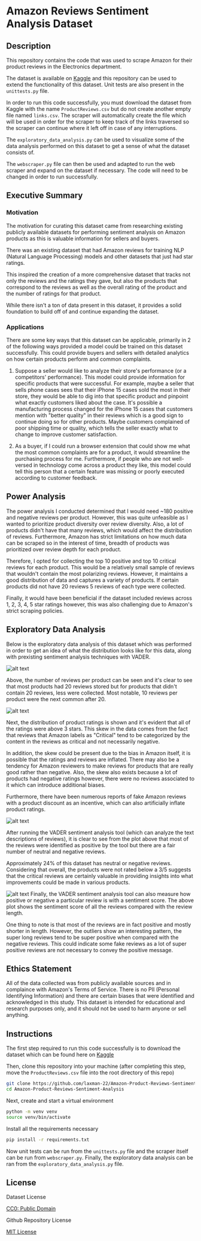 # Amazon Reviews Sentiment Analysis Dataset


## Description
This repository contains the code that was used to scrape Amazon for their product reviews in the Electronics department.

The dataset is available on [Kaggle](https://www.kaggle.com/datasets/laxman22/amazon-product-reviews-for-sentiment-analysis) and this repository can be used to extend the functionality of this dataset. Unit tests are also present in the ```unittests.py``` file.

In order to run this code successfully, you must download the dataset from Kaggle with the name ```ProductReviews.csv``` but do not create another empty file named ```links.csv```. The scraper will automatically create the file which will be used in order for the scraper to keep track of the links traversed so the scraper can continue where it left off in case of any interruptions.

The ```exploratory_data_analysis.py``` can be used to visualize some of the data analysis performed on this dataset to get a sense of what the dataset consists of.

The ```webscraper.py``` file can then be used and adapted to run the web scraper and expand on the dataset if necessary. The code will need to be changed in order to run successfully.

## Executive Summary

### Motivation
The motivation for curating this dataset came from researching existing publicly available datasets for performing sentiment analysis on Amazon products as this is valuable information for sellers and buyers.

There was an existing dataset that had Amazon reviews for training NLP (Natural Language Processing) models and other datasets that just had star ratings.

This inspired the creation of a more comprehensive dataset that tracks not only the reviews and the ratings they gave, but also the products that correspond to the reviews as well as the overall rating of the product and the number of ratings for that product.

While there isn't a ton of data present in this dataset, it provides a solid foundation to build off of and continue expanding the dataset.

### Applications
There are some key ways that this dataset can be applicable, primarily in 2 of the following ways provided a model could be trained on this dataset successfully. This could provide buyers and sellers with detailed analytics on how certain products perform and common complaints.

1) Suppose a seller would like to analyze their store's performance (or a competitors' performance). This model could provide information for specific products that were successful. For example, maybe a seller that sells phone cases sees that their iPhone 15 cases sold the most in their store, they would be able to dig into that specific product and pinpoint what exactly customers liked about the case. It's possible a manufacturing process changed for the iPhone 15 cases that customers mention with "better quality" in their reviews which is a good sign to continue doing so for other products. Maybe customers complained of poor shipping time or quality, which tells the seller exactly what to change to improve customer satisfaction.

2) As a buyer, if I could run a browser extension that could show me what the most common complaints are for a product, it would streamline the purchasing process for me. Furthermore, if people who are not well-versed in technology come across a product they like, this model could tell this person that a certain feature was missing or poorly executed according to customer feedback.


## Power Analysis
The power analysis I conducted determined that I would need ~180 positive and negative reviews per product. However, this was quite unfeasible as I wanted to prioritize product diversity over review diversity. Also, a lot of products didn't have that many reviews, which would affect the distribution of reviews. Furthermore, Amazon has strict limitations on how much data can be scraped so in the interest of time, breadth of products was prioritized over review depth for each product.

Therefore, I opted for collecting the top 10 positive and top 10 critical reviews for each product. This would be a relatively small sample of reviews that wouldn't contain the most polarizing reviews. However, it maintains a good distribution of data and captures a variety of products. If certain products did not have 20 reviews 5 reviews of each type were collected.

Finally, it would have been beneficial if the dataset included reviews across 1, 2, 3, 4, 5 star ratings however, this was also challenging due to Amazon's strict scraping policies.

## Exploratory Data Analysis

Below is the exploratory data analysis of this dataset which was performed in order to get an idea of what the distribution looks like for this data, along with prexisting sentiment analysis techniques with VADER.

![alt text](./plots/image.png)

Above, the number of reviews per product can be seen and it's clear to see that most products had 20 reviews stored but for products that didn't contain 20 reviews, less were collected. Most notable, 10 reviews per product were the next common after 20.

![alt text](./plots/image-1.png)

Next, the distribution of product ratings is shown and it's evident that all of the ratings were above 3 stars. This skew in the data comes from the fact that reviews that Amazon labels as "Critical" tend to be categorized by the content in the reviews as critical and not necessarily negative.

In addition, the skew could be present due to the bias in Amazon itself, it is possible that the ratings and reviews are inflated. There may also be a tendency for Amazon reviewers to make reviews for products that are really good rather than negative. Also, the skew also exists because a lot of products had negative ratings however, there were no reviews associated to it which can introduce additional biases.

Furthermore, there have been numerous reports of fake Amazon reviews with a product discount as an incentive, which can also artificially inflate product ratings.

![alt text](./plots/image-3.png)

After running the VADER sentiment analysis tool (which can analyze the text descriptions of reviews), it is clear to see from the plot above that most of the reviews were identified as positive by the tool  but there are a fair number of neutral and negative reviews. 

Approximately 24% of this dataset has neutral or negative reviews. Considering that overall, the products were not rated below a 3/5 suggests that the critical reviews are certainly valuable in providing insights into what improvements could be made in various products.

![alt text](./plots/image-2.png)
Finally, the VADER sentiment analysis tool can also measure how positive or negative a particular review is with a sentiment score. The above plot shows the sentiment score of all the reviews compared with the review length. 

One thing to note is that most of the reviews are in fact positive and mostly shorter in length. However, the outliers show an interesting pattern, the super long reviews tend to be super positive when compared with the negative reviews. This could indicate some fake reviews as a lot of super positive reviews are not necessary to convey the positive message.


## Ethics Statement

All of the data collected was from publicly available sources and in complaince with Amazon's Terms of Service. There is no PII (Personal Identifying Information) and there are certain biases that were identified and acknowledged in this study. This dataset is intended for educational and research purposes only, and it should not be used to harm anyone or sell anything.

## Instructions

The first step required to run this code successfully is to download the dataset which can be found here on [Kaggle](https://www.kaggle.com/datasets/laxman22/amazon-product-reviews-for-sentiment-analysis)

Then, clone this repository into your machine (after completing this step, move the ```ProductReviews.csv``` file into the root directory of this repo)
```bash
git clone https://github.com/laxman-22/Amazon-Product-Reviews-Sentiment-Analysis.git
cd Amazon-Product-Reviews-Sentiment-Analysis
```
Next, create and start a virtual environment
```bash
python -m venv venv
source venv/bin/activate
```
Install all the requirements necessary
```bash
pip install -r requirements.txt
```
Now unit tests can be run from the ```unittests.py``` file and the scraper itself can be run from ```webscraper.py```. Finally, the exploratory data analysis can be ran from the ```exploratory_data_analysis.py``` file.

## License
Dataset License

[CC0: Public Domain](https://creativecommons.org/publicdomain/zero/1.0/)

Github Repository License

[MIT License](LICENSE)
